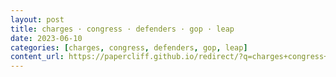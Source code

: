 ```yaml
---
layout: post
title: charges · congress · defenders · gop · leap
date: 2023-06-10
categories: [charges, congress, defenders, gop, leap]
content_url: https://papercliff.github.io/redirect/?q=charges+congress+defenders+gop+leap&tbs=cdr:1,cd_min:6/9/2023,cd_max:6/11/2023
---
```

